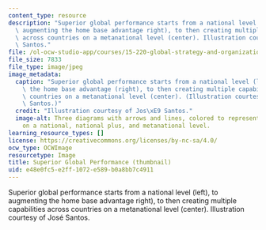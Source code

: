 ```yaml
---
content_type: resource
description: "Superior global performance starts from a national level (left), to\
  \ augmenting the home base advantage right), to then creating multiple capabilities\
  \ across countries on a metanational level (center). Illustration courtesy of Jos\xE9\
  \ Santos."
file: /ol-ocw-studio-app/courses/15-220-global-strategy-and-organization-spring-2012/e48e0fc5e2ff1072e589b0a8bb7c4911_15-220s12-th.jpg
file_size: 7833
file_type: image/jpeg
image_metadata:
  caption: "Superior global performance starts from a national level (left), to augmenting\
    \ the home base advantage (right), to then creating multiple capabilities across\
    \ countries on a metanational level (center). (Illustration courtesy of Jos\xE9\
    \ Santos.)"
  credit: "Illustration courtesy of Jos\xE9 Santos."
  image-alt: Three diagrams with arrows and lines, colored to represent country relations
    on a national, national plus, and metanational level.
learning_resource_types: []
license: https://creativecommons.org/licenses/by-nc-sa/4.0/
ocw_type: OCWImage
resourcetype: Image
title: Superior Global Performance (thumbnail)
uid: e48e0fc5-e2ff-1072-e589-b0a8bb7c4911
---
```

Superior global performance starts from a national level (left), to augmenting the home base advantage right), to then creating multiple capabilities across countries on a metanational level (center). Illustration courtesy of José Santos.